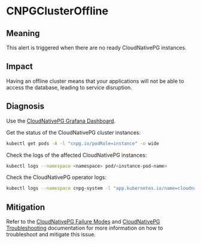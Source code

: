 CNPGClusterOffline
==================

Meaning
-------

This alert is triggered when there are no ready CloudNativePG instances.

Impact
------

Having an offline cluster means that your applications will not be able to access the database, leading to service disruption.

Diagnosis
---------

Use the [CloudNativePG Grafana Dashboard](https://grafana.com/grafana/dashboards/20417-cloudnativepg/).

Get the status of the CloudNativePG cluster instances:

```bash
kubectl get pods -A -l "cnpg.io/podRole=instance" -o wide
```

Check the logs of the affected CloudNativePG instances:

```bash
kubectl logs --namespace <namespace> pod/<instance-pod-name>
```

Check the CloudNativePG operator logs:

```bash
kubectl logs --namespace cnpg-system -l "app.kubernetes.io/name=cloudnative-pg"
```

Mitigation
----------

Refer to the [CloudNativePG Failure Modes](https://cloudnative-pg.io/documentation/current/failure_modes/) and [CloudNativePG Troubleshooting](https://cloudnative-pg.io/documentation/current/troubleshooting/) documentation for more information on how to troubleshoot and mitigate this issue.
